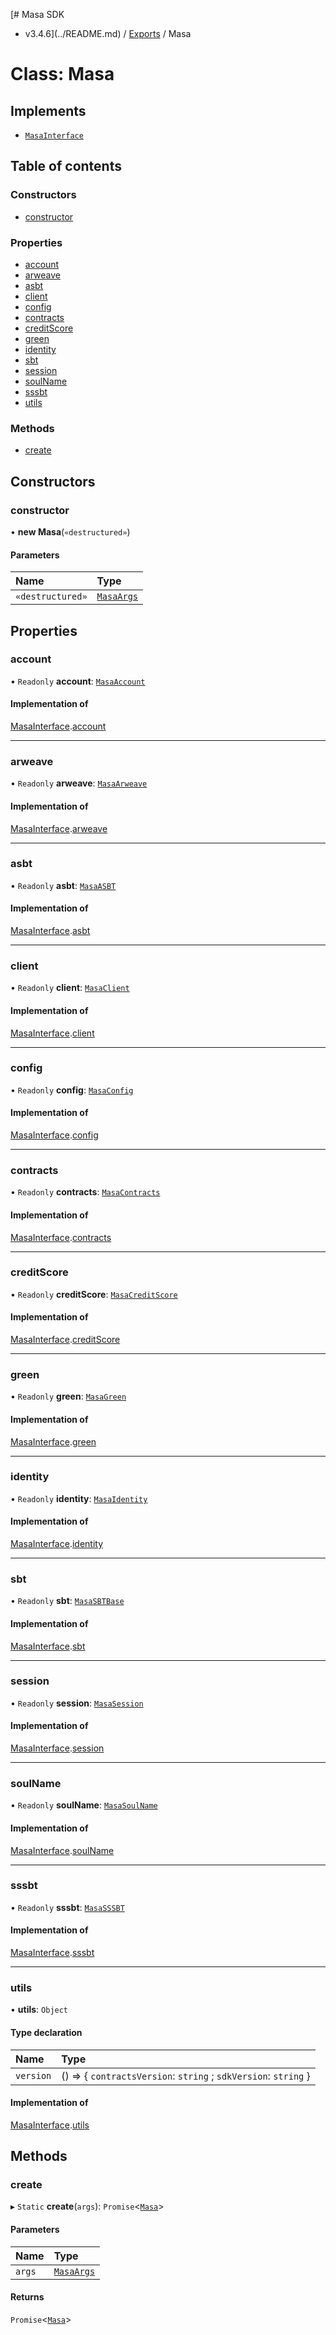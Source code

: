[# Masa SDK
 - v3.4.6](../README.md) / [Exports](../modules.md) / Masa

# Class: Masa

## Implements

- [`MasaInterface`](../interfaces/MasaInterface.md)

## Table of contents

### Constructors

- [constructor](Masa.md#constructor)

### Properties

- [account](Masa.md#account)
- [arweave](Masa.md#arweave)
- [asbt](Masa.md#asbt)
- [client](Masa.md#client)
- [config](Masa.md#config)
- [contracts](Masa.md#contracts)
- [creditScore](Masa.md#creditscore)
- [green](Masa.md#green)
- [identity](Masa.md#identity)
- [sbt](Masa.md#sbt)
- [session](Masa.md#session)
- [soulName](Masa.md#soulname)
- [sssbt](Masa.md#sssbt)
- [utils](Masa.md#utils)

### Methods

- [create](Masa.md#create)

## Constructors

### constructor

• **new Masa**(`«destructured»`)

#### Parameters

| Name | Type |
| :------ | :------ |
| `«destructured»` | [`MasaArgs`](../interfaces/MasaArgs.md) |

## Properties

### account

• `Readonly` **account**: [`MasaAccount`](MasaAccount.md)

#### Implementation of

[MasaInterface](../interfaces/MasaInterface.md).[account](../interfaces/MasaInterface.md#account)

___

### arweave

• `Readonly` **arweave**: [`MasaArweave`](MasaArweave.md)

#### Implementation of

[MasaInterface](../interfaces/MasaInterface.md).[arweave](../interfaces/MasaInterface.md#arweave)

___

### asbt

• `Readonly` **asbt**: [`MasaASBT`](MasaASBT.md)

#### Implementation of

[MasaInterface](../interfaces/MasaInterface.md).[asbt](../interfaces/MasaInterface.md#asbt)

___

### client

• `Readonly` **client**: [`MasaClient`](MasaClient.md)

#### Implementation of

[MasaInterface](../interfaces/MasaInterface.md).[client](../interfaces/MasaInterface.md#client)

___

### config

• `Readonly` **config**: [`MasaConfig`](../interfaces/MasaConfig.md)

#### Implementation of

[MasaInterface](../interfaces/MasaInterface.md).[config](../interfaces/MasaInterface.md#config)

___

### contracts

• `Readonly` **contracts**: [`MasaContracts`](MasaContracts.md)

#### Implementation of

[MasaInterface](../interfaces/MasaInterface.md).[contracts](../interfaces/MasaInterface.md#contracts)

___

### creditScore

• `Readonly` **creditScore**: [`MasaCreditScore`](MasaCreditScore.md)

#### Implementation of

[MasaInterface](../interfaces/MasaInterface.md).[creditScore](../interfaces/MasaInterface.md#creditscore)

___

### green

• `Readonly` **green**: [`MasaGreen`](MasaGreen.md)

#### Implementation of

[MasaInterface](../interfaces/MasaInterface.md).[green](../interfaces/MasaInterface.md#green)

___

### identity

• `Readonly` **identity**: [`MasaIdentity`](MasaIdentity.md)

#### Implementation of

[MasaInterface](../interfaces/MasaInterface.md).[identity](../interfaces/MasaInterface.md#identity)

___

### sbt

• `Readonly` **sbt**: [`MasaSBTBase`](MasaSBTBase.md)

#### Implementation of

[MasaInterface](../interfaces/MasaInterface.md).[sbt](../interfaces/MasaInterface.md#sbt)

___

### session

• `Readonly` **session**: [`MasaSession`](MasaSession.md)

#### Implementation of

[MasaInterface](../interfaces/MasaInterface.md).[session](../interfaces/MasaInterface.md#session)

___

### soulName

• `Readonly` **soulName**: [`MasaSoulName`](MasaSoulName.md)

#### Implementation of

[MasaInterface](../interfaces/MasaInterface.md).[soulName](../interfaces/MasaInterface.md#soulname)

___

### sssbt

• `Readonly` **sssbt**: [`MasaSSSBT`](MasaSSSBT.md)

#### Implementation of

[MasaInterface](../interfaces/MasaInterface.md).[sssbt](../interfaces/MasaInterface.md#sssbt)

___

### utils

• **utils**: `Object`

#### Type declaration

| Name | Type |
| :------ | :------ |
| `version` | () => { `contractsVersion`: `string` ; `sdkVersion`: `string`  } |

#### Implementation of

[MasaInterface](../interfaces/MasaInterface.md).[utils](../interfaces/MasaInterface.md#utils)

## Methods

### create

▸ `Static` **create**(`args`): `Promise`<[`Masa`](Masa.md)\>

#### Parameters

| Name | Type |
| :------ | :------ |
| `args` | [`MasaArgs`](../interfaces/MasaArgs.md) |

#### Returns

`Promise`<[`Masa`](Masa.md)\>
